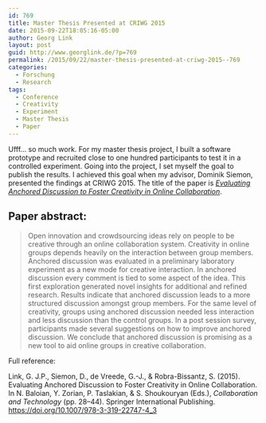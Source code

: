 ```yaml
---
id: 769
title: Master Thesis Presented at CRIWG 2015
date: 2015-09-22T18:05:16-05:00
author: Georg Link
layout: post
guid: http://www.georglink.de/?p=769
permalink: /2015/09/22/master-thesis-presented-at-criwg-2015--769
categories:
  - Forschung
  - Research
tags:
  - Conference
  - Creativity
  - Experiment
  - Master Thesis
  - Paper
---
```

Ufff&#8230; so much work. For my master thesis project, I built a software prototype and recruited close to one hundred participants to test it in a controlled experiment. Going into the project, I set myself the goal to publish the results. I achieved this goal when my advisor, Dominik Siemon, presented the findings at CRIWG 2015. The title of the paper is _[Evaluating Anchored Discussion to Foster Creativity in Online Collaboration](https://doi.org/10.1007/978-3-319-22747-4_3)_.  


## Paper abstract:  


<blockquote class="wp-block-quote">
  <p>
    Open innovation and crowdsourcing ideas rely on people to be creative through an online collaboration system. Creativity in online groups depends heavily on the interaction between group members. Anchored discussion was evaluated in a preliminary laboratory experiment as a new mode for creative interaction. In anchored discussion every comment is tied to some aspect of the idea. This first exploration generated novel insights for additional and refined research. Results indicate that anchored discussion leads to a more structured discussion amongst group members. For the same level of creativity, groups using anchored discussion needed less interaction and less discussion than the control groups. In a post session survey, participants made several suggestions on how to improve anchored discussion. We conclude that anchored discussion is promising as a new tool to aid online groups in creative collaboration.
  </p>
</blockquote>

Full reference:

Link, G. J.P., Siemon, D., de Vreede, G.-J., & Robra-Bissantz, S. (2015). Evaluating Anchored Discussion to Foster Creativity in Online Collaboration. In N. Baloian, Y. Zorian, P. Taslakian, & S. Shoukouryan (Eds.), _Collaboration and Technology_ (pp. 28–44). Springer International Publishing. <https://doi.org/10.1007/978-3-319-22747-4_3>